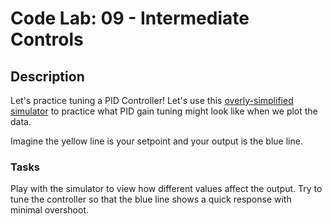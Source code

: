 # Code Lab: 09 - Intermediate Controls

## Description

Let's practice tuning a PID Controller! Let's use this [overly-simplified simulator](https://editor.p5js.org/rpilotojr10/full/SZhAq8TJZ) to practice what PID gain tuning might look like when we plot the data.

Imagine the yellow line is your setpoint and your output is the blue line.

### Tasks

Play with the simulator to view how different values affect the output. Try to tune the controller so that the blue line shows a quick response with minimal overshoot.
